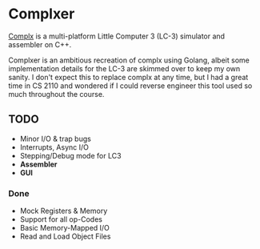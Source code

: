 # Complxer

[Complx](https://github.com/TricksterGuy/complx-tools) is a multi-platform Little
Computer 3 (LC-3) simulator and assembler on C++.

Complxer is an ambitious recreation of complx using Golang, albeit some
implementation details for the LC-3 are skimmed over to keep my own sanity.
I don't expect this to replace complx at any time, but I had a great time in
CS 2110 and wondered if I could reverse engineer this tool used so much
throughout the course.

## TODO

- Minor I/O & trap bugs
- Interrupts, Async I/O
- Stepping/Debug mode for LC3
- **Assembler**
- **GUI**

### Done

- Mock Registers & Memory
- Support for all op-Codes
- Basic Memory-Mapped I/O
- Read and Load Object Files
